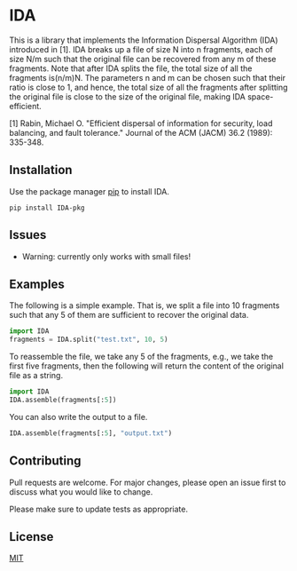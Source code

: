 # IDA

This is a library that implements the Information Dispersal Algorithm (IDA) introduced in [1].
IDA breaks up a file of size N into n fragments, each of size N/m such that the original file can be recovered from any m of these fragments.
Note that after IDA splits the file, the total size of all the fragments is(n/m)N. 
The parameters n and m can be chosen such that their ratio is close to 1, and hence, the total size of all the fragments after splitting the original file is close to the size of the original file, making IDA space-efficient. 

[1] Rabin, Michael O. "Efficient dispersal of information for security, load balancing, and fault tolerance." Journal of the ACM (JACM) 36.2 (1989): 335-348.

## Installation

Use the package manager [pip](https://pip.pypa.io/en/stable/) to install IDA.

```
pip install IDA-pkg
```

## Issues
* Warning: currently only works with small files!

## Examples
The following is a simple example. That is, we split a file into 10 fragments such that any 5 of them are sufficient to recover the original data. 

```python
import IDA
fragments = IDA.split("test.txt", 10, 5) 
```

To reassemble the file, we take any 5 of the fragments, e.g., we take the first five fragments, then the following will return the content of the original file as a string. 

```python
import IDA
IDA.assemble(fragments[:5]) 
```

You can also write the output to a file. 

```python
IDA.assemble(fragments[:5], "output.txt") 
```

## Contributing
Pull requests are welcome. For major changes, please open an issue first to discuss what you would like to change.

Please make sure to update tests as appropriate.


## License
[MIT](https://choosealicense.com/licenses/mit/)
